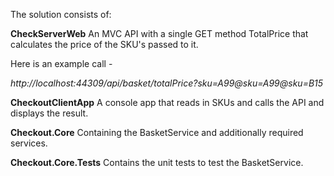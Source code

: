 The solution consists of:

**CheckServerWeb**
An MVC API with a single GET method TotalPrice that calculates the price of the SKU's passed to it.

Here is an example call - 

*http://localhost:44309/api/basket/totalPrice?sku=A99@sku=A99@sku=B15*

**CheckoutClientApp**
A console app that reads in SKUs and calls the API and displays the result.

**Checkout.Core**
Containing the BasketService and additionally required services.

**Checkout.Core.Tests**
Contains the unit tests to test the BasketService.
